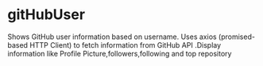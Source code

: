 # gitHubUser
Shows GitHub user information based on username.
Uses axios (promised-based HTTP Client) to fetch information from GitHub API .Display information like Profile Picture,followers,following and top repository
